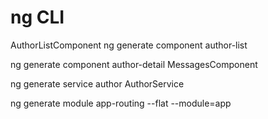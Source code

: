 # ng CLI

AuthorListComponent
ng generate component author-list

ng generate component author-detail 
    MessagesComponent   

ng generate service author
    AuthorService

ng generate module app-routing --flat --module=app
